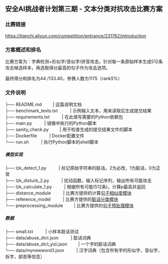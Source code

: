
## 安全AI挑战者计划第三期 - 文本分类对抗攻击比赛方案
### 比赛链接
https://tianchi.aliyun.com/competition/entrance/231762/introduction
### 方案概述和排名
比赛方案为：字典检测+形似字/音似字/拼音攻击。针对每一条原始样本生成512条攻击候选样本，再选取得分最高的句子作为攻击选项。<br>

最终得分和排名为44 /133.40，参赛人数为1175（rank5%）

### 文件说明
├── README.md &nbsp; &nbsp;&nbsp;&nbsp;&nbsp;&nbsp;&nbsp;| 这篇说明文档<br>
├── benchmark_texts.txt &nbsp; &nbsp;&nbsp;&nbsp;&nbsp;&nbsp;&nbsp;       | 示例输入文本，用来读取后生成提交结果<br>
├── requirements.txt    &nbsp; &nbsp;&nbsp;&nbsp;&nbsp;&nbsp;&nbsp;    | 在此填写需要的Python依赖包<br>
├── main.py           &nbsp; &nbsp;&nbsp;&nbsp;&nbsp;&nbsp;&nbsp;    | 镜像中执行的Python脚本<br>
├── sanity_check.py    &nbsp; &nbsp;&nbsp;&nbsp;&nbsp;&nbsp;&nbsp;| 用于检查生成的提交结果文件的脚本<br>
├── Dockerfile         &nbsp; &nbsp;&nbsp;&nbsp;&nbsp;&nbsp;&nbsp;  | Docker配置文件<br>
└── run.sh             &nbsp; &nbsp;&nbsp;&nbsp;&nbsp;&nbsp;&nbsp; | 执行Python脚本的shell脚本<br>
##### 模型实现
├── lzk_detect_1.py   &nbsp; &nbsp;&nbsp;&nbsp;&nbsp;&nbsp;&nbsp;   | 标记原始字符串的脏话。2为必改，1为脏话，0为正常<br>
├── lzk_disturb_2.py	&nbsp; &nbsp;&nbsp;&nbsp;&nbsp;&nbsp;&nbsp;   | 扰动函数，输入标记序列，输出所有可能攻击<br>
├── lzk_calculate_1.py &nbsp; &nbsp;&nbsp;&nbsp;&nbsp;&nbsp;&nbsp;  | 根据所有可能(512条)，计算p最高并返回<br>
├── distance_module  &nbsp; &nbsp;&nbsp;&nbsp;&nbsp;&nbsp;&nbsp;    | 比赛方提供的计算[句子相似度模块](https://tianchi.aliyun.com/competition/entrance/231762/information)<br>
├── reference_model   &nbsp; &nbsp;&nbsp;&nbsp;&nbsp;&nbsp;&nbsp;   | 比赛方提供的[脏话分类模块](https://tianchi.aliyun.com/competition/entrance/231762/information)<br>
└── preprocessing_module &nbsp; &nbsp;&nbsp;&nbsp;&nbsp;&nbsp;&nbsp;| 比赛方提供的[句子预处理模块](https://tianchi.aliyun.com/competition/entrance/231762/information)<br>
##### 数据
├── small.txt		&nbsp; &nbsp;&nbsp;&nbsp;&nbsp;&nbsp;&nbsp;			| 小样本脏话测试<br>
├── data/abuse_dict.json	&nbsp; &nbsp;&nbsp;&nbsp;&nbsp;&nbsp;&nbsp;	| 脏话词典<br>
├── data/abuse_dict_yizi.json&nbsp; &nbsp;&nbsp;&nbsp;&nbsp;&nbsp;&nbsp;	| 一个字的脏话词典<br>
└── data/mynewword3.json &nbsp; &nbsp;&nbsp;&nbsp;&nbsp;&nbsp;&nbsp;		| 汉字词典（包含所有字的形似字，音似字，拆字，部首等信息）<br>



